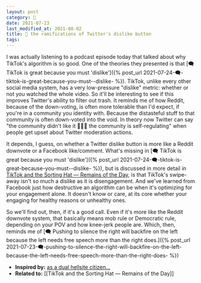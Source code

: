 ```yaml
---
layout: post
category: 🌱
date: 2021-07-23
last_modified_at: 2021-08-02
title: 🌱 the ramifications of Twitter's dislike button
tags:
---
```


I was actually listening to a podcast episode today that talked about why TikTok's algorithm is so good. One of the theories they presented is that [🗨️ TikTok is great because you must 'dislike']({% post_url 2021-07-24-🗨️-tiktok-is-great-because-you-must--dislike- %}). TikTok, unlike every other social media system, has a very low-pressure "dislike" metric: whether or not you watched the whole video. So it'll be interesting to see if this improves Twitter's ability to filter out trash. It reminds me of how Reddit, because of the down-voting, is often more tolerable than I'd expect, if you're in a community you identity with. Because the distasteful stuff to that community is often down-voted into the void. In theory now Twitter can say "the community didn't like it 🤷🏾‍♀️ the community is self-regulating" when people get upset about Twitter moderation actions.

It depends, I guess, on whether a Twitter dislike button is more like a Reddit downvote or a Facebook like/comment. What's missing in [🗨️ TikTok is great because you must 'dislike']({% post_url 2021-07-24-🗨️-tiktok-is-great-because-you-must--dislike- %}), but is discussed in more detail in [TikTok and the Sorting Hat — Remains of the Day](https://www.eugenewei.com/blog/2020/8/3/tiktok-and-the-sorting-hat), is that TikTok's swipe-away isn't so much a dislike as it is disengagement. And we've learned from Facebook just how destructive an algorithm can be when it's optimizing for your engagement alone. It doesn't know or care, at its core whether your engaging for healthy reasons or unhealthy ones.

So we'll find out, then, if it's a good call. Even if it's more like the Reddit downvote system, that basically means mob rule or Democratic rule, depending on your POV and how knee-jerk people are. Which, then, reminds me of [🗨️ Pushing to silence the right will backfire on the left because the left needs free speech more than the right does.]({% post_url 2021-07-23-🗨️-pushing-to-silence-the-right-will-backfire-on-the-left-because-the-left-needs-free-speech-more-than-the-right-does- %})

- **Inspired by:** [as a dual hellsite citizen...](https://commanderfreddy.tumblr.com/post/657364102755287040/as-a-duel-hellsite-citizen-i-feel-it-is-important)
- **Related to:** [[TikTok and the Sorting Hat — Remains of the Day]]